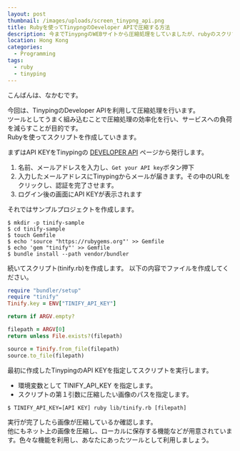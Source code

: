 ```yaml
---
layout: post
thumbnail: /images/uploads/screen_tinypng_api.png
title: Rubyを使ってTinypngのDeveloper APIで圧縮する方法
description: 今までTinypngのWEBサイトから圧縮処理をしていましたが、rubyのスクリプトに変更
location: Hong Kong
categories:
  - Programming
tags:
  - ruby
  - tinyping
---
```

こんばんは、なかむです。

今回は、TinypingのDeveloper APIを利用して圧縮処理を行います。  
ツールとしてうまく組み込むことで圧縮処理の効率化を行い、サービスへの負荷を減らすことが目的です。  
Rubyを使ってスクリプトを作成していきます。

まずはAPI KEYをTinypingの [DEVELOPER API](https://tinypng.com/developers) ページから発行します。

1. 名前、メールアドレスを入力し、`Get your API key`ボタン押下
2. 入力したメールアドレスにTinypingからメールが届きます。その中のURLをクリックし、認証を完了させます。
3. ログイン後の画面にAPI KEYが表示されます

それではサンプルプロジェクトを作成します。

```
$ mkdir -p tinify-sample
$ cd tinify-sample
$ touch Gemfile
$ echo 'source "https://rubygems.org"' >> Gemfile
$ echo 'gem "tinify"' >> Gemfile
$ bundle install --path vendor/bundler
```

続いてスクリプト(tinify.rb)を作成します。
以下の内容でファイルを作成してください。

```tinify.rb
require "bundler/setup"
require "tinify"
Tinify.key = ENV["TINIFY_API_KEY"]

return if ARGV.empty?

filepath = ARGV[0]
return unless File.exists?(filepath)

source = Tinify.from_file(filepath)
source.to_file(filepath)
```

最初に作成したTinypingのAPI KEYを指定してスクリプトを実行します。

* 環境変数として TINIFY_API_KEY を指定します。
* スクリプトの第１引数に圧縮したい画像のパスを指定します。


```
$ TINIFY_API_KEY=[API KEY] ruby lib/tinify.rb [filepath]
```

実行が完了したら画像が圧縮しているか確認します。  
他にもネット上の画像を圧縮し、ローカルに保存する機能などが用意されています。色々な機能を利用し、あなたにあったツールとして利用しましょう。
